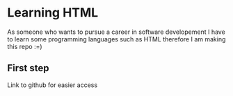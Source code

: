 # Learning HTML

As someone who wants to pursue a career in software developement I have to learn some programming languages such as HTML therefore I am making this repo :=)


## First step

Link to github for easier access
